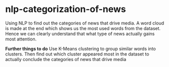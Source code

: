 # nlp-categorization-of-news
Using NLP to find out the categories of news that drive media.
A word cloud is made at the end which shows us the most used words from the dataset. Hence we can clearly understand that what type of news actually gains most attention.

**Further things to do**
Use K-Means clustering to group similar words into clusters. Then find out which cluster appeared most in the dataset to actually conclude the categories of news that drive media
